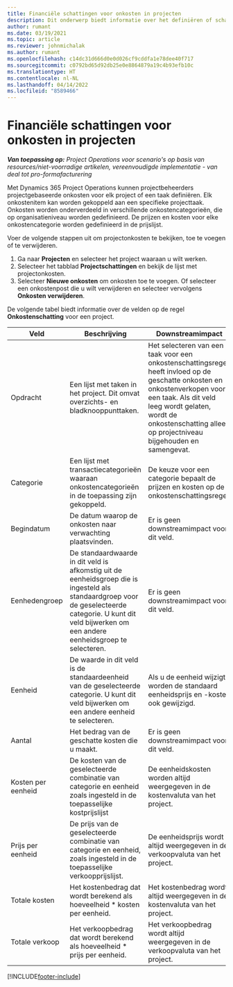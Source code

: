 ```yaml
---
title: Financiële schattingen voor onkosten in projecten
description: Dit onderwerp biedt informatie over het definiëren of schatten van projectgebaseerde onkosten.
author: rumant
ms.date: 03/19/2021
ms.topic: article
ms.reviewer: johnmichalak
ms.author: rumant
ms.openlocfilehash: c14dc31d666d0e0d026cf9cddfa1e78dee40f717
ms.sourcegitcommit: c0792bd65d92db25e0e8864879a19c4b93efb10c
ms.translationtype: HT
ms.contentlocale: nl-NL
ms.lasthandoff: 04/14/2022
ms.locfileid: "8589466"
---
```

# <a name="financial-estimates-for-expenses-on-projects"></a>Financiële schattingen voor onkosten in projecten
_**Van toepassing op:** Project Operations voor scenario's op basis van resources/niet-voorradige artikelen, vereenvoudigde implementatie - van deal tot pro-formafacturering_

Met Dynamics 365 Project Operations kunnen projectbeheerders projectgebaseerde onkosten voor elk project of een taak definiëren. Elk onkostenitem kan worden gekoppeld aan een specifieke projecttaak. Onkosten worden onderverdeeld in verschillende onkostencategorieën, die op organisatieniveau worden gedefinieerd. De prijzen en kosten voor elke onkostencategorie worden gedefinieerd in de prijslijst. 

Voer de volgende stappen uit om projectonkosten te bekijken, toe te voegen of te verwijderen.

1. Ga naar **Projecten** en selecteer het project waaraan u wilt werken.
2. Selecteer het tabblad **Projectschattingen** en bekijk de lijst met projectonkosten.
3. Selecteer **Nieuwe onkosten** om onkosten toe te voegen. Of selecteer een onkostenpost die u wilt verwijderen en selecteer vervolgens **Onkosten verwijderen**.

De volgende tabel biedt informatie over de velden op de regel **Onkostenschatting** voor een project. 

| **Veld** | **Beschrijving** | **Downstreamimpact** |
| --- | --- | --- |
| Opdracht | Een lijst met taken in het project. Dit omvat overzichts- en bladknooppunttaken. | Het selecteren van een taak voor een onkostenschattingsregel heeft invloed op de geschatte onkosten en onkostenverkopen voor een taak. Als dit veld leeg wordt gelaten, wordt de onkostenschatting alleen op projectniveau bijgehouden en samengevat. |
| Categorie | Een lijst met transactiecategorieën waaraan onkostencategorieën in de toepassing zijn gekoppeld. | De keuze voor een categorie bepaalt de prijzen en kosten op de onkostenschattingsregel. |
| Begindatum | De datum waarop de onkosten naar verwachting plaatsvinden. | Er is geen downstreamimpact voor dit veld. |
| Eenhedengroep | De standaardwaarde in dit veld is afkomstig uit de eenheidsgroep die is ingesteld als standaardgroep voor de geselecteerde categorie. U kunt dit veld bijwerken om een andere eenheidsgroep te selecteren. | Er is geen downstreamimpact voor dit veld. |
| Eenheid | De waarde in dit veld is de standaardeenheid van de geselecteerde categorie. U kunt dit veld bijwerken om een andere eenheid te selecteren. | Als u de eenheid wijzigt, worden de standaard eenheidsprijs en -kosten ook gewijzigd. |
| Aantal | Het bedrag van de geschatte kosten die u maakt. | Er is geen downstreamimpact voor dit veld. |
| Kosten per eenheid | De kosten van de geselecteerde combinatie van categorie en eenheid zoals ingesteld in de toepasselijke kostprijslijst | De eenheidskosten worden altijd weergegeven in de kostenvaluta van het project. |
| Prijs per eenheid | De prijs van de geselecteerde combinatie van categorie en eenheid, zoals ingesteld in de toepasselijke verkoopprijslijst. | De eenheidsprijs wordt altijd weergegeven in de verkoopvaluta van het project. |
| Totale kosten | Het kostenbedrag dat wordt berekend als hoeveelheid \* kosten per eenheid.| Het kostenbedrag wordt altijd weergegeven in de kostenvaluta van het project. |
| Totale verkoop | Het verkoopbedrag dat wordt berekend als hoeveelheid \* prijs per eenheid. | Het verkoopbedrag wordt altijd weergegeven in de verkoopvaluta van het project. |


[!INCLUDE[footer-include](../includes/footer-banner.md)]
